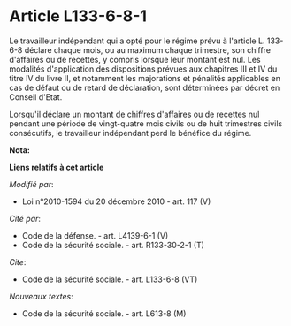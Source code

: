 # Article L133-6-8-1

Le travailleur indépendant qui a opté pour le régime prévu à l'article L. 133-6-8 déclare chaque mois, ou au maximum chaque
trimestre, son chiffre d'affaires ou de recettes, y compris lorsque leur montant est nul. Les modalités d'application des
dispositions prévues aux chapitres III et IV du titre IV du livre II, et notamment les majorations et pénalités applicables
en cas de défaut ou de retard de déclaration, sont déterminées par décret en Conseil d'Etat. 

Lorsqu'il déclare un montant de chiffres d'affaires ou de recettes nul pendant une période de vingt-quatre mois civils ou de
huit trimestres civils consécutifs, le travailleur indépendant perd le bénéfice du régime.

**Nota:**



**Liens relatifs à cet article**

_Modifié par_:

  - Loi n°2010-1594 du 20 décembre 2010 - art. 117 (V)

_Cité par_:

  - Code de la défense. - art. L4139-6-1 (V)
  - Code de la sécurité sociale. - art. R133-30-2-1 (T)

_Cite_:

  - Code de la sécurité sociale. - art. L133-6-8 (VT)

_Nouveaux textes_:

  - Code de la sécurité sociale. - art. L613-8 (M)
